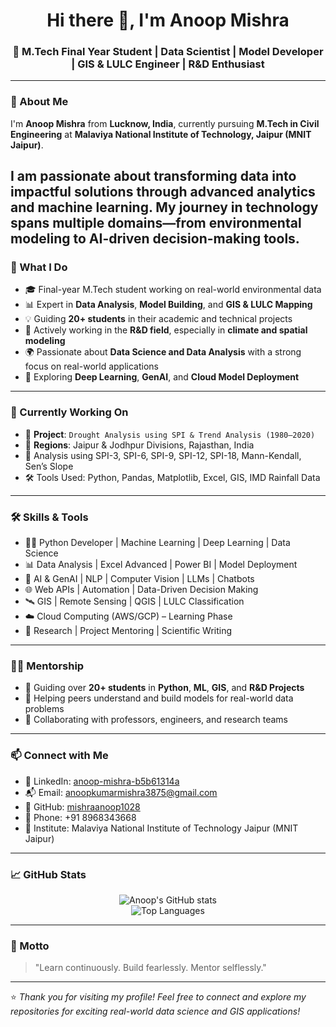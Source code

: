 <h1 align="center">Hi there 👋, I'm Anoop Mishra</h1>
<h3 align="center">
🚀 M.Tech Final Year Student | Data Scientist | Model Developer | GIS & LULC Engineer | R&D Enthusiast
</h3>

---

### 📍 About Me

I'm **Anoop Mishra** from **Lucknow, India**, currently pursuing **M.Tech in Civil Engineering** at **Malaviya National Institute of Technology, Jaipur (MNIT Jaipur)**.

I am passionate about transforming data into impactful solutions through advanced analytics and machine learning. My journey in technology spans multiple domains—from environmental modeling to AI-driven decision-making tools.
---
### 🧠 What I Do

- 🎓 Final-year M.Tech student working on real-world environmental data
- 📊 Expert in **Data Analysis**, **Model Building**, and **GIS & LULC Mapping**
- 💡 Guiding **20+ students** in their academic and technical projects
- 🔭 Actively working in the **R&D field**, especially in **climate and spatial modeling**
- 🌍 Passionate about **Data Science and Data Analysis** with a strong focus on real-world applications 
- 🚀 Exploring **Deep Learning**, **GenAI**, and **Cloud Model Deployment**
---
### 💼 Currently Working On

- 📌 **Project**: `Drought Analysis using SPI & Trend Analysis (1980–2020)`
- 📍 **Regions**: Jaipur & Jodhpur Divisions, Rajasthan, India
- 🧪 Analysis using SPI-3, SPI-6, SPI-9, SPI-12, SPI-18, Mann-Kendall, Sen’s Slope
- 🛠 Tools Used: Python, Pandas, Matplotlib, Excel, GIS, IMD Rainfall Data

---

### 🛠️ Skills & Tools

- 👨‍💻 Python Developer | Machine Learning | Deep Learning | Data Science
- 📊 Data Analysis | Excel Advanced | Power BI | Model Deployment
- 🧠 AI & GenAI | NLP | Computer Vision | LLMs | Chatbots
- 🌐 Web APIs | Automation | Data-Driven Decision Making
- 🛰️ GIS | Remote Sensing | QGIS | LULC Classification
- ☁️ Cloud Computing (AWS/GCP) – Learning Phase
- 🧪 Research | Project Mentoring | Scientific Writing

---

### 👨‍🏫 Mentorship

- 👥 Guiding over **20+ students** in **Python**, **ML**, **GIS**, and **R&D Projects**
- 🧩 Helping peers understand and build models for real-world data problems
- 🔗 Collaborating with professors, engineers, and research teams

---

### 📫 Connect with Me

- 🔗 LinkedIn: [anoop-mishra-b5b61314a](https://www.linkedin.com/in/anoop-mishra-b5b61314a/)
- 📬 Email: anoopkumarmishra3875@gmail.com
- 🐙 GitHub: [mishraanoop1028](https://github.com/mishraanoop1028)
- 📱 Phone: +91 8968343668
- 🏫 Institute: Malaviya National Institute of Technology Jaipur (MNIT Jaipur)

---

### 📈 GitHub Stats

<p align="center">
  <img src="https://github-readme-stats.vercel.app/api?username=mishraanoop1028&show_icons=true&theme=radical" alt="Anoop's GitHub stats" />
  <br />
  <img src="https://github-readme-stats.vercel.app/api/top-langs/?username=mishraanoop1028&layout=compact&theme=radical" alt="Top Languages" />
</p>

---

### 🌟 Motto

> "Learn continuously. Build fearlessly. Mentor selflessly."

---

⭐ *Thank you for visiting my profile! Feel free to connect and explore my repositories for exciting real-world data science and GIS applications!*

